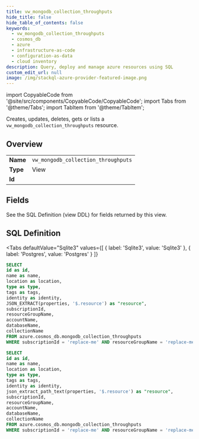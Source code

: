 ```yaml
--- 
title: vw_mongodb_collection_throughputs
hide_title: false
hide_table_of_contents: false
keywords:
  - vw_mongodb_collection_throughputs
  - cosmos_db
  - azure
  - infrastructure-as-code
  - configuration-as-data
  - cloud inventory
description: Query, deploy and manage azure resources using SQL
custom_edit_url: null
image: /img/stackql-azure-provider-featured-image.png
---
```


import CopyableCode from '@site/src/components/CopyableCode/CopyableCode';
import Tabs from '@theme/Tabs';
import TabItem from '@theme/TabItem';

Creates, updates, deletes, gets or lists a <code>vw_mongodb_collection_throughputs</code> resource.

## Overview
<table><tbody>
<tr><td><b>Name</b></td><td><code>vw_mongodb_collection_throughputs</code></td></tr>
<tr><td><b>Type</b></td><td>View</td></tr>
<tr><td><b>Id</b></td><td><CopyableCode code="azure.cosmos_db.vw_mongodb_collection_throughputs" /></td></tr>
</tbody></table>

## Fields

See the SQL Definition (view DDL) for fields returned by this view.

## SQL Definition

<Tabs
defaultValue="Sqlite3"
values={[
{ label: 'Sqlite3', value: 'Sqlite3' },
{ label: 'Postgres', value: 'Postgres' }
]}
>
<TabItem value="Sqlite3">

```sql
SELECT
id as id,
name as name,
location as location,
type as type,
tags as tags,
identity as identity,
JSON_EXTRACT(properties, '$.resource') as "resource",
subscriptionId,
resourceGroupName,
accountName,
databaseName,
collectionName
FROM azure.cosmos_db.mongodb_collection_throughputs
WHERE subscriptionId = 'replace-me' AND resourceGroupName = 'replace-me' AND accountName = 'replace-me' AND databaseName = 'replace-me' AND collectionName = 'replace-me';
```

</TabItem>
<TabItem value="Postgres">

```sql
SELECT
id as id,
name as name,
location as location,
type as type,
tags as tags,
identity as identity,
json_extract_path_text(properties, '$.resource') as "resource",
subscriptionId,
resourceGroupName,
accountName,
databaseName,
collectionName
FROM azure.cosmos_db.mongodb_collection_throughputs
WHERE subscriptionId = 'replace-me' AND resourceGroupName = 'replace-me' AND accountName = 'replace-me' AND databaseName = 'replace-me' AND collectionName = 'replace-me';
```

</TabItem>
</Tabs>
